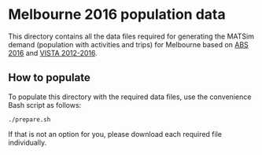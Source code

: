 # Melbourne 2016 population data

This directory contains all the data files required for generating the MATSim demand (population with activities and trips) for Melbourne based on [ABS 2016](https://www.abs.gov.au/websitedbs/censushome.nsf/home/2016) and [VISTA 2012-2016](https://transport.vic.gov.au/about/data-and-research/vista).

## How to populate

To populate this directory with the required data files, use the convenience Bash script as follows:
```
./prepare.sh
```

If that is not an option for you, please download each required file individually.
